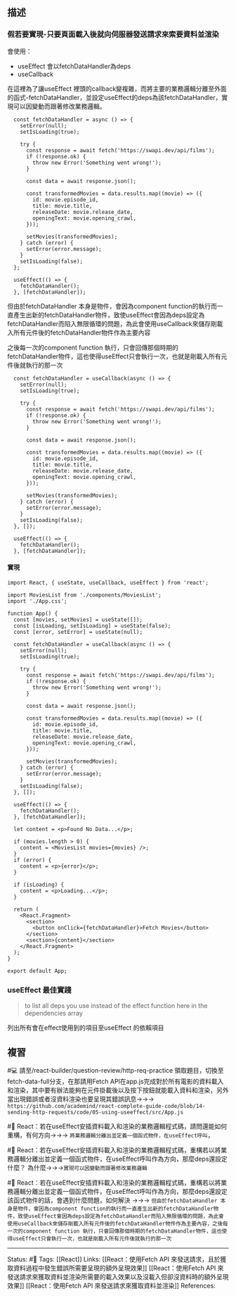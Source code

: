 
## 描述


### 假若要實現-只要頁面載入後就向伺服器發送請求來索要資料並渲染

會使用：
- useEffect 會以fetchDataHandler為deps
- useCallback 

在這裡為了讓useEffect 裡頭的callback變複雜，而將主要的業務邏輯分離至外面的函式-fetchDataHandler，並設定useEffect的deps為該fetchDataHandler，實現可以因變動而跟著修改業務邏輯。

```
  const fetchDataHandler = async () => {
    setError(null);
    setIsLoading(true);

    try {
      const response = await fetch('https://swapi.dev/api/films');
      if (!response.ok) {
        throw new Error('Something went wrong!');
      }

      const data = await response.json();

      const transformedMovies = data.results.map((movie) => ({
        id: movie.episode_id,
        title: movie.title,
        releaseDate: movie.release_date,
        openingText: movie.opening_crawl,
      }));

      setMovies(transformedMovies);
    } catch (error) {
      setError(error.message);
    }
    setIsLoading(false);
  };

  useEffect(() => {
    fetchDataHandler();
  }, [fetchDataHandler]);
```


但由於fetchDataHandler 本身是物件，會因為component function的執行而一直產生出新的fetchDataHandler物件，致使useEffect會因為deps設定為fetchDataHandler而陷入無限循環的問題，為此會使用useCallback來儲存剛載入所有元件後的fetchDataHandler物件作為主要內容


之後每一次的component function 執行，只會回傳那個時期的fetchDataHandler物件，這也使得useEffect只會執行一次，也就是剛載入所有元件後就執行的那一次

```
  const fetchDataHandler = useCallback(async () => {
    setError(null);
    setIsLoading(true);

    try {
      const response = await fetch('https://swapi.dev/api/films');
      if (!response.ok) {
        throw new Error('Something went wrong!');
      }

      const data = await response.json();

      const transformedMovies = data.results.map((movie) => ({
        id: movie.episode_id,
        title: movie.title,
        releaseDate: movie.release_date,
        openingText: movie.opening_crawl,
      }));

      setMovies(transformedMovies);
    } catch (error) {
      setError(error.message);
    }
    setIsLoading(false);
  }, []);

  useEffect(() => {
    fetchDataHandler();
  }, [fetchDataHandler]);
```

#### 實現

```
import React, { useState, useCallback, useEffect } from 'react';

import MoviesList from './components/MoviesList';
import './App.css';

function App() {
  const [movies, setMovies] = useState([]);
  const [isLoading, setIsLoading] = useState(false);
  const [error, setError] = useState(null);

  const fetchDataHandler = useCallback(async () => {
    setError(null);
    setIsLoading(true);

    try {
      const response = await fetch('https://swapi.dev/api/films');
      if (!response.ok) {
        throw new Error('Something went wrong!');
      }

      const data = await response.json();

      const transformedMovies = data.results.map((movie) => ({
        id: movie.episode_id,
        title: movie.title,
        releaseDate: movie.release_date,
        openingText: movie.opening_crawl,
      }));

      setMovies(transformedMovies);
    } catch (error) {
      setError(error.message);
    }
    setIsLoading(false);
  }, []);

  useEffect(() => {
    fetchDataHandler();
  }, [fetchDataHandler]);

  let content = <p>Found No Data...</p>;

  if (movies.length > 0) {
    content = <MoviesList movies={movies} />;
  }
  if (error) {
    content = <p>{error}</p>;
  }

  if (isLoading) {
    content = <p>Loading...</p>;
  }

  return (
    <React.Fragment>
      <section>
        <button onClick={fetchDataHandler}>Fetch Movies</button>
      </section>
      <section>{content}</section>
    </React.Fragment>
  );
}

export default App;

```

### useEffect 最佳實踐

>  to list all deps you use instead of the effect function here in the dependencies array
>  

列出所有會在effect使用到的項目至useEffect 的依賴項目



## 複習


#💻 請至/react-builder/question-review/http-req-practice 領取題目，切換至fetch-data-full分支，在那請用Fetch API在app.js完成對於所有電影的資料載入和渲染，其中要有辦法能夠在元件掛載後以及按下按鈕就能載入資料和渲染，另外當出現錯誤或者沒資料渲染也要呈現其錯誤訊息->->-> `https://github.com/academind/react-complete-guide-code/blob/14-sending-http-requests/code/05-using-useeffect/src/App.js`
<!--SR:!2022-10-31,10,250-->


#🧠 React：若在useEffect安插資料載入和渲染的業務邏輯程式碼，請問還能如何重構，有何方向->->-> `將業務邏輯分離出並定義一個函式物件，在useEffect呼叫`，
<!--SR:!2022-10-21,3,250-->

#🧠 React：若在useEffect安插資料載入和渲染的業務邏輯程式碼，重構若以將業務邏輯分離出並定義一個函式物件，在useEffect呼叫作為方向，那麼deps還設定什麼？ 為什麼->->->`實現可以因變動而跟著修改業務邏輯`
<!--SR:!2022-10-21,3,250-->

#🧠 React：若在useEffect安插資料載入和渲染的業務邏輯程式碼，重構若以將業務邏輯分離出並定義一個函式物件，在useEffect呼叫作為方向，那麼deps還設定該函式物件的話，會遇到什麼問題，如何解決 ->->-> `但由於fetchDataHandler 本身是物件，會因為component function的執行而一直產生出新的fetchDataHandler物件，致使useEffect會因為deps設定為fetchDataHandler而陷入無限循環的問題，為此會使用useCallback來儲存剛載入所有元件後的fetchDataHandler物件作為主要內容，之後每一次的component function 執行，只會回傳那個時期的fetchDataHandler物件，這也使得useEffect只會執行一次，也就是剛載入所有元件後就執行的那一次`
<!--SR:!2022-10-21,3,250-->

---
Status: #🌱 
Tags:
[[React]]
Links:
[[React：使用Fetch API 來發送請求，且於獲取資料過程中發生錯誤所需要呈現的額外呈現效果]]
[[React：使用Fetch API 來發送請求來獲取資料並渲染所需要的載入效果以及沒載入但卻沒資料時的額外呈現效果]]
[[React：使用Fetch API 來發送請求來獲取資料並渲染]]
References: